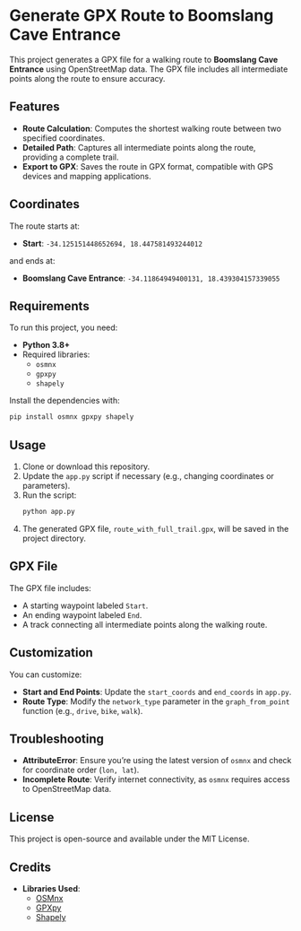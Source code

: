 # Generate GPX Route to Boomslang Cave Entrance

This project generates a GPX file for a walking route to **Boomslang Cave Entrance** using OpenStreetMap data. The GPX file includes all intermediate points along the route to ensure accuracy.

## Features

- **Route Calculation**: Computes the shortest walking route between two specified coordinates.
- **Detailed Path**: Captures all intermediate points along the route, providing a complete trail.
- **Export to GPX**: Saves the route in GPX format, compatible with GPS devices and mapping applications.

## Coordinates

The route starts at:
- **Start**: `-34.125151448652694, 18.447581493244012`

and ends at:
- **Boomslang Cave Entrance**: `-34.11864949400131, 18.439304157339055`

## Requirements

To run this project, you need:

- **Python 3.8+**
- Required libraries:
  - `osmnx`
  - `gpxpy`
  - `shapely`

Install the dependencies with:
```bash
pip install osmnx gpxpy shapely
```

## Usage

1. Clone or download this repository.
2. Update the `app.py` script if necessary (e.g., changing coordinates or parameters).
3. Run the script:
   ```bash
   python app.py
   ```
4. The generated GPX file, `route_with_full_trail.gpx`, will be saved in the project directory.

## GPX File

The GPX file includes:
- A starting waypoint labeled `Start`.
- An ending waypoint labeled `End`.
- A track connecting all intermediate points along the walking route.

## Customization

You can customize:
- **Start and End Points**: Update the `start_coords` and `end_coords` in `app.py`.
- **Route Type**: Modify the `network_type` parameter in the `graph_from_point` function (e.g., `drive`, `bike`, `walk`).

## Troubleshooting

- **AttributeError**: Ensure you’re using the latest version of `osmnx` and check for coordinate order (`lon, lat`).
- **Incomplete Route**: Verify internet connectivity, as `osmnx` requires access to OpenStreetMap data.

## License

This project is open-source and available under the MIT License.

## Credits

- **Libraries Used**:
  - [OSMnx](https://github.com/gboeing/osmnx)
  - [GPXpy](https://github.com/tkrajina/gpxpy)
  - [Shapely](https://shapely.readthedocs.io/)


